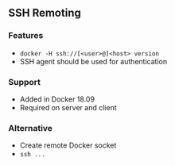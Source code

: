 ## SSH Remoting

### Features

- `docker -H ssh://[<user>@]<host> version`
- SSH agent should be used for authentication

### Support

- Added in Docker 18.09
- Required on server and client

### Alternative

- Create remote Docker socket
- `ssh ...`